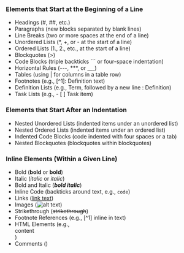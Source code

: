 ### Elements that Start at the Beginning of a Line
- Headings (#, ##, etc.)
- Paragraphs (new blocks separated by blank lines)
- Line Breaks (two or more spaces at the end of a line)
- Unordered Lists (*, +, or - at the start of a line)
- Ordered Lists (1., 2., etc., at the start of a line)
- Blockquotes (>)
- Code Blocks (triple backticks ``` or four-space indentation)
- Horizontal Rules (---, ***, or ___)
- Tables (using | for columns in a table row)
- Footnotes (e.g., [^1]: Definition text)
- Definition Lists (e.g., Term, followed by a new line : Definition)
- Task Lists (e.g., - [ ] Task item)

### Elements that Start After an Indentation
- Nested Unordered Lists (indented items under an unordered list)
- Nested Ordered Lists (indented items under an ordered list)
- Indented Code Blocks (code indented with four spaces or a tab)
- Nested Blockquotes (blockquotes within blockquotes)

### Inline Elements (Within a Given Line)
- Bold (**bold** or __bold__)
- Italic (*italic* or _italic_)
- Bold and Italic (***bold italic***)
- Inline Code (backticks around text, e.g., `code`)
- Links ([link text](URL "optional title"))
- Images (![alt text](URL "optional title"))
- Strikethrough (~~strikethrough~~)
- Footnote References (e.g., [^1] inline in text)
- HTML Elements (e.g., <div>content</div>)
- Comments (<!-- comment -->)
